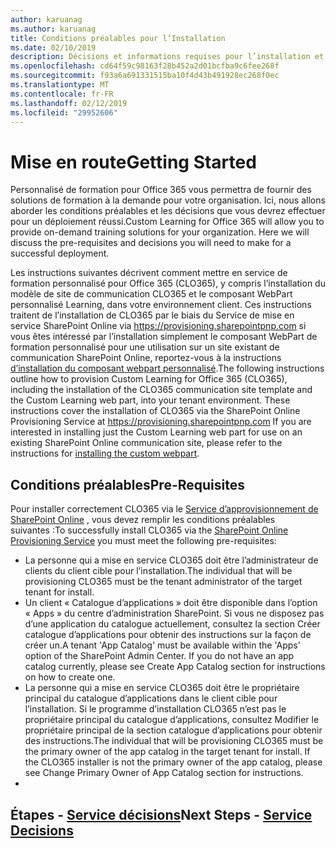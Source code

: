 ```yaml
---
author: karuanag
ms.author: karuanag
title: Conditions préalables pour l’Installation
ms.date: 02/10/2019
description: Décisions et informations requises pour l’installation et de formation personnalisé
ms.openlocfilehash: cd64f59c98163f28b452a2d01bcfba9c6fee268f
ms.sourcegitcommit: f93a6a691331515ba10f4d43b491928ec268f0ec
ms.translationtype: MT
ms.contentlocale: fr-FR
ms.lasthandoff: 02/12/2019
ms.locfileid: "29952606"
---
```

# <a name="getting-started"></a><span data-ttu-id="430e1-103">Mise en route</span><span class="sxs-lookup"><span data-stu-id="430e1-103">Getting Started</span></span>

<span data-ttu-id="430e1-p101">Personnalisé de formation pour Office 365 vous permettra de fournir des solutions de formation à la demande pour votre organisation.  Ici, nous allons aborder les conditions préalables et les décisions que vous devrez effectuer pour un déploiement réussi.</span><span class="sxs-lookup"><span data-stu-id="430e1-p101">Custom Learning for Office 365 will allow you to provide on-demand training solutions for your organization.  Here we will discuss the pre-requisites and decisions you will need to make for a successful deployment.</span></span>

<span data-ttu-id="430e1-p102">Les instructions suivantes décrivent comment mettre en service de formation personnalisé pour Office 365 (CLO365), y compris l’installation du modèle de site de communication CLO365 et le composant WebPart personnalisé Learning, dans votre environnement client. Ces instructions traitent de l’installation de CLO365 par le biais du Service de mise en service SharePoint Online via https://provisioning.sharepointpnp.com si vous êtes intéressé par l’installation simplement le composant WebPart de formation personnalisé pour une utilisation sur un site existant de communication SharePoint Online, reportez-vous à la instructions [d’installation du composant webpart personnalisé](installwebpart.md).</span><span class="sxs-lookup"><span data-stu-id="430e1-p102">The following instructions outline how to provision Custom Learning for Office 365 (CLO365), including the installation of the CLO365 communication site template and the Custom Learning web part, into your tenant environment. These instructions cover the installation of CLO365 via the SharePoint Online Provisioning Service at https://provisioning.sharepointpnp.com    If you are interested in installing just the Custom Learning web part for use on an existing SharePoint Online communication site, please refer to the instructions for [installing the custom webpart](installwebpart.md).</span></span> 

## <a name="pre-requisites"></a><span data-ttu-id="430e1-108">Conditions préalables</span><span class="sxs-lookup"><span data-stu-id="430e1-108">Pre-Requisites</span></span>
 
<span data-ttu-id="430e1-109">Pour installer correctement CLO365 via le [Service d’approvisionnement de SharePoint Online](https://provisioning.sharepointpnp.com) , vous devez remplir les conditions préalables suivantes :</span><span class="sxs-lookup"><span data-stu-id="430e1-109">To successfully install CLO365 via the [SharePoint Online Provisioning Service](https://provisioning.sharepointpnp.com) you must meet the following pre-requisites:</span></span> 
 
- <span data-ttu-id="430e1-110">La personne qui a mise en service CLO365 doit être l’administrateur de clients du client cible pour l’installation.</span><span class="sxs-lookup"><span data-stu-id="430e1-110">The individual that will be provisioning CLO365 must be the tenant administrator of the target tenant for install.</span></span>  
- <span data-ttu-id="430e1-p103">Un client « Catalogue d’applications » doit être disponible dans l’option « Apps » du centre d’administration SharePoint. Si vous ne disposez pas d’une application du catalogue actuellement, consultez la section Créer catalogue d’applications pour obtenir des instructions sur la façon de créer un.</span><span class="sxs-lookup"><span data-stu-id="430e1-p103">A tenant 'App Catalog' must be available within the 'Apps' option of the SharePoint Admin Center. If you do not have an app catalog currently, please see Create App Catalog section for instructions on how to create one.</span></span>  
- <span data-ttu-id="430e1-p104">La personne qui a mise en service CLO365 doit être le propriétaire principal du catalogue d’applications dans le client cible pour l’installation. Si le programme d’installation CLO365 n’est pas le propriétaire principal du catalogue d’applications, consultez Modifier le propriétaire principal de la section catalogue d’applications pour obtenir des instructions.</span><span class="sxs-lookup"><span data-stu-id="430e1-p104">The individual that will be provisioning CLO365 must be the primary owner of the app catalog in the target tenant for install. If the CLO365 installer is not the primary owner of the app catalog, please see Change Primary Owner of App Catalog section for instructions.</span></span>  
- 
## <a name="next-steps---service-decisionsservicedecisionsmd"></a><span data-ttu-id="430e1-115">Étapes - [Service décisions](servicedecisions.md)</span><span class="sxs-lookup"><span data-stu-id="430e1-115">Next Steps - [Service Decisions](servicedecisions.md)</span></span>

